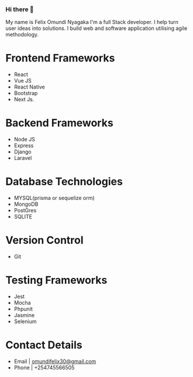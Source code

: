 ### Hi there 👋
My name is Felix Omundi Nyagaka I'm a full Stack developer. I help turn user ideas into solutions. I build web and software application utilising agile methodology. 
# Frontend Frameworks
- React
- Vue JS
- React Native
- Bootstrap
- Next Js.

# Backend Frameworks
- Node JS
- Express
- Django
- Laravel

# Database Technologies
- MYSQL(prisma or sequelize orm)
- MongoDB
- PostGres
- SQLITE
# Version Control 
- Git

# Testing Frameworks
- Jest
- Mocha
- Phpunit
- Jasmine
- Selenium

# Contact Details
- Email | omundifelix30@gmail.com
- Phone | +254745566505
  

<!--
**felixomundi/felixomundi** is a ✨ _special_ ✨ repository because its `README.md` (this file) appears on your GitHub profile.

Here are some ideas to get you started:

- 🔭 I’m currently working on ...
- 🌱 I’m currently learning ...
- 👯 I’m looking to collaborate on ...
- 🤔 I’m looking for help with ...
- 💬 Ask me about ...
- 📫 How to reach me: ...
- 😄 Pronouns: ...
- ⚡ Fun fact: ...
-->
